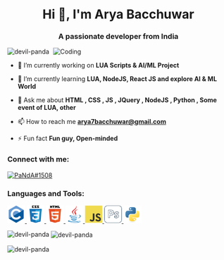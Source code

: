 <h1 align="center">Hi 👋, I'm Arya Bacchuwar</h1>
<h3 align="center">A passionate developer from India</h3>
<img align="right" alt="Coding" width="400" src="https://imgs.search.brave.com/cTWvsKv2Fc7C5UDE5anDrCErBLMupkD9BAQQL3XPTBM/rs:fit:800:600:1/g:ce/aHR0cHM6Ly9jZG4u/ZHJpYmJibGUuY29t/L3VzZXJzLzEwNTk1/ODMvc2NyZWVuc2hv/dHMvNDE3MTM2Ny9j/b2RpbmctZnJlYWsu/Z2lm.gif">

<p align="left"> <img src="https://komarev.com/ghpvc/?username=devil-panda&label=Profile%20views&color=0e75b6&style=flat" alt="devil-panda" /> </p>

- 🔭 I’m currently working on **LUA Scripts & AI/ML Project**

- 🌱 I’m currently learning **LUA, NodeJS, React JS and explore AI & ML World**

- 💬 Ask me about **HTML , CSS , JS , JQuery , NodeJS , Python , Some event of LUA, other**

- 📫 How to reach me **arya7bacchuwar@gmail.com**

- ⚡ Fun fact **Fun guy, Open-minded**

<h3 align="left">Connect with me:</h3>
<p align="left">
<a href="https://discord.gg/PaNdA#1508" target="blank"><img align="center" src="https://raw.githubusercontent.com/rahuldkjain/github-profile-readme-generator/master/src/images/icons/Social/discord.svg" alt="PaNdA#1508" height="30" width="40" /></a>
</p>

<h3 align="left">Languages and Tools:</h3>
<p align="left"> <a href="https://www.cprogramming.com/" target="_blank" rel="noreferrer"> <img src="https://raw.githubusercontent.com/devicons/devicon/master/icons/c/c-original.svg" alt="c" width="40" height="40"/> </a> <a href="https://www.w3schools.com/css/" target="_blank" rel="noreferrer"> <img src="https://raw.githubusercontent.com/devicons/devicon/master/icons/css3/css3-original-wordmark.svg" alt="css3" width="40" height="40"/> </a> <a href="https://www.w3.org/html/" target="_blank" rel="noreferrer"> <img src="https://raw.githubusercontent.com/devicons/devicon/master/icons/html5/html5-original-wordmark.svg" alt="html5" width="40" height="40"/> </a> <a href="https://www.java.com" target="_blank" rel="noreferrer"> <img src="https://raw.githubusercontent.com/devicons/devicon/master/icons/java/java-original.svg" alt="java" width="40" height="40"/> </a> <a href="https://developer.mozilla.org/en-US/docs/Web/JavaScript" target="_blank" rel="noreferrer"> <img src="https://raw.githubusercontent.com/devicons/devicon/master/icons/javascript/javascript-original.svg" alt="javascript" width="40" height="40"/> </a> <a href="https://www.photoshop.com/en" target="_blank" rel="noreferrer"> <img src="https://raw.githubusercontent.com/devicons/devicon/master/icons/photoshop/photoshop-line.svg" alt="photoshop" width="40" height="40"/> </a> <a href="https://www.python.org" target="_blank" rel="noreferrer"> <img src="https://raw.githubusercontent.com/devicons/devicon/master/icons/python/python-original.svg" alt="python" width="40" height="40"/> </a> </p>

<p><img align="left" src="https://github-readme-stats.vercel.app/api/top-langs?username=devil-panda&show_icons=true&locale=en&layout=compact" alt="devil-panda" /></p>

<p>&nbsp;<img align="center" src="https://github-readme-stats.vercel.app/api?username=devil-panda&show_icons=true&locale=en" alt="devil-panda" /></p>

<p><img align="center" src="https://github-readme-streak-stats.herokuapp.com/?user=devil-panda&" alt="devil-panda" /></p>
